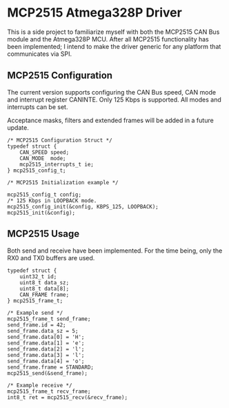 # MCP2515 Atmega328P Driver

This is a side project to familiarize myself with both the MCP2515 CAN Bus module and
the Atmega328P MCU. After all MCP2515 functionality has been implemented; I intend to
make the driver generic for any platform that communicates via SPI.

## MCP2515 Configuration

The current version supports configuring the CAN Bus speed, CAN mode and interrupt
register CANINTE. Only 125 Kbps is supported. All modes and interrupts can be set.

Acceptance masks, filters and extended frames will be added in a future update.

```
/* MCP2515 Configuration Struct */
typedef struct {
    CAN_SPEED speed;
    CAN_MODE  mode;
    mcp2515_interrupts_t ie;
} mcp2515_config_t;

/* MCP2515 Initialization example */

mcp2515_config_t config;
/* 125 Kbps in LOOPBACK mode.
mcp2515_config_init(&config, KBPS_125, LOOPBACK);
mcp2515_init(&config);
```

## MCP2515 Usage

Both send and receive have been implemented. For the time being, only the RX0 and TX0
buffers are used. 

```
typedef struct {
    uint32_t id;
    uint8_t data_sz;
    uint8_t data[8];
    CAN_FRAME frame;
} mcp2515_frame_t;

/* Example send */
mcp2515_frame_t send_frame;
send_frame.id = 42;
send_frame.data_sz = 5;
send_frame.data[0] = 'H';
send_frame.data[1] = 'e';
send_frame.data[2] = 'l';
send_frame.data[3] = 'l';
send_frame.data[4] = 'o';
send_frame.frame = STANDARD;
mcp2515_send(&send_frame);

/* Example receive */
mcp2515_frame_t recv_frame;
int8_t ret = mcp2515_recv(&recv_frame);
```

